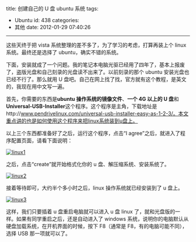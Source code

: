 title: 创建自己的 U 盘 ubuntu 系统
tags:
  - Ubuntu
id: 438
categories:
  - 其他
date: 2012-01-29 07:40:26

---

这些天终于把 vista 系统整理的差不多了，为了学习的考虑，打算再装上个 linux 系统。最终还是选择了 ubuntu，确实不错的系统。

下面，安装就成了一个问题。我的笔记本电脑光驱已经用了四年了，基本上报废了，盗版光盘和自己刻录的光盘读不出来了。以前刻录的那个 ubuntu 安装光盘也已经不行了。那么就用 U 盘吧。自己在网上找了找，官方就有这个教程，是英文的，我现在用中文写一遍。

首先，你需要的东西是**ubuntu 操作系统的镜像文件**、**一个 4G 以上的 U 盘**和**Universal-USB-Installer**这个程序。这个程序是主角，下载地址是http://www.pendrivelinux.com/universal-usb-installer-easy-as-1-2-3/。本文重点讲的也是如何使用这个程序来把linux系统装到u盘上。

以上三个东西都准备好了之后，运行这个程序，点击“I agree”之后，就进入了程序配置页面，请看下面说明：

[![](https://qxzm-cdn.sapi.work/blog/2012/01/linux1.jpg "linux1")](https://qxzm-cdn.sapi.work/blog/2012/01/linux1.jpg)

之后，点击“create”就开始格式化你的 u 盘、解压缩系统、安装系统了。

[![](https://qxzm-cdn.sapi.work/blog/2012/01/linux2.jpg "linux2")](https://qxzm-cdn.sapi.work/blog/2012/01/linux2.jpg)

接着等待即可，大约半个多小时之后，linux 操作系统就已经安装到了 u 盘上。

[![](https://qxzm-cdn.sapi.work/blog/2012/01/linux3.jpg "linux3")](https://qxzm-cdn.sapi.work/blog/2012/01/linux3.jpg)

这样，我们只要插着 u 盘重启电脑就可以进入 u 盘 linux 了，就和光盘版的一样。如果有同学重启之后，还是自动进入了 windows 系统，说明你的电脑默认从硬盘加载系统，在开机界面的时候，按下 F8（通常是 F8，有的电脑可能不同），选择 USB 那一项就可以了。
